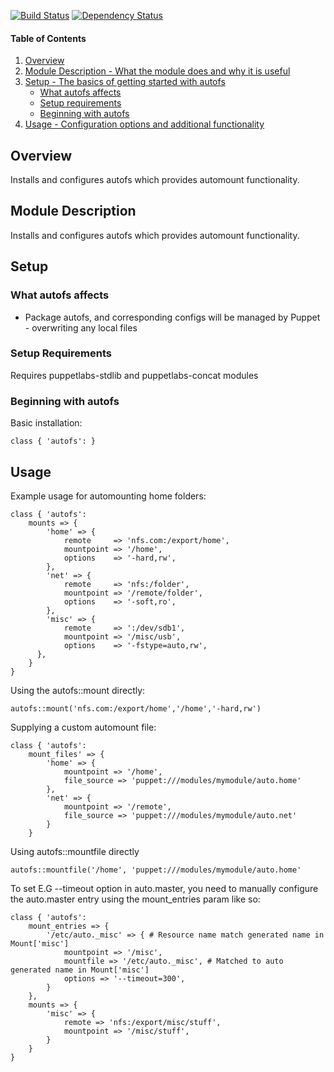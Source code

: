 [![Build Status](https://travis-ci.org/Yuav/puppet-autofs.svg?branch=master)](https://travis-ci.org/Yuav/puppet-autofs)
[![Dependency Status](https://gemnasium.com/Yuav/puppet-autofs.png)](http://gemnasium.com/Yuav/puppet-autofs)

#### Table of Contents

1. [Overview](#overview)
2. [Module Description - What the module does and why it is useful](#module-description)
3. [Setup - The basics of getting started with autofs](#setup)
    * [What autofs affects](#what-autofs-affects)
    * [Setup requirements](#setup-requirements)
    * [Beginning with autofs](#beginning-with-autofs)
4. [Usage - Configuration options and additional functionality](#usage)

## Overview

Installs and configures autofs which provides automount functionality.

## Module Description

Installs and configures autofs which provides automount functionality.

## Setup

### What autofs affects

* Package autofs, and corresponding configs will be managed by Puppet - overwriting any local files

### Setup Requirements

Requires puppetlabs-stdlib and puppetlabs-concat modules

### Beginning with autofs

Basic installation:

    class { 'autofs': }

## Usage

Example usage for automounting home folders:

    class { 'autofs':
        mounts => {
            'home' => {
                remote     => 'nfs.com:/export/home',
                mountpoint => '/home',
                options    => '-hard,rw',
            },
            'net' => {
                remote     => 'nfs:/folder',
                mountpoint => '/remote/folder',
                options    => '-soft,ro',
            },
            'misc' => {
                remote     => ':/dev/sdb1',
                mountpoint => '/misc/usb',
                options    => '-fstype=auto,rw',
          },
        }
    }

Using the autofs::mount directly:

    autofs::mount('nfs.com:/export/home','/home','-hard,rw')

Supplying a custom automount file:

    class { 'autofs':
        mount_files' => {
            'home' => {
                mountpoint => '/home',
                file_source => 'puppet:///modules/mymodule/auto.home'
            },
            'net' => {
                mountpoint => '/remote',
                file_source => 'puppet:///modules/mymodule/auto.net'
            }
        }

Using autofs::mountfile directly

    autofs::mountfile('/home', 'puppet:///modules/mymodule/auto.home'

To set E.G --timeout option in auto.master, you need to manually configure the
auto.master entry using the mount_entries param like so:

    class { 'autofs':
	    mount_entries => {
	        '/etc/auto._misc' => { # Resource name match generated name in Mount['misc']
	            mountpoint => '/misc',
	            mountfile => '/etc/auto._misc', # Matched to auto generated name in Mount['misc']
	            options => '--timeout=300',
	        }
	    },
	    mounts => {
	        'misc' => {
	            remote => 'nfs:/export/misc/stuff',
		        mountpoint => '/misc/stuff',
	        }
	    }
    }

